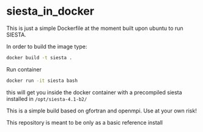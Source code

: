 # siesta_in_docker
This is just a simple Dockerfile at the moment built upon ubuntu to run SIESTA.

In order to build the image type:

```bash
docker build -t siesta .
```

Run container

```bash
docker run -it siesta bash
```

this will get you inside the docker container with a precompiled siesta installed in `/opt/siesta-4.1-b2/`

This is a simple build based on gfortran and openmpi.
Use at your own risk! 

This repository is meant to be only as a basic reference install
